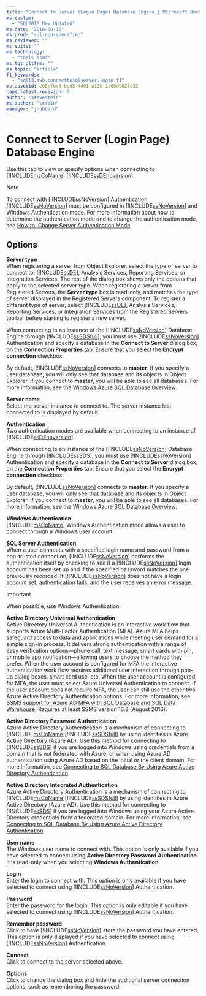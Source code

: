 ```yaml
---
title: "Connect to Server (Login Page) Database Engine | Microsoft Docs"
ms.custom: 
  - "SQL2016_New_Updated"
ms.date: "2016-08-16"
ms.prod: "sql-non-specified"
ms.reviewer: ""
ms.suite: ""
ms.technology: 
  - "tools-ssms"
ms.tgt_pltfrm: ""
ms.topic: "article"
f1_keywords: 
  - "sql13.swb.connecttosqlserver.login.f1"
ms.assetid: e08cfbc3-bed5-4401-a13b-1c66d902fe32
caps.latest.revision: 6
author: "stevestein"
ms.author: "sstein"
manager: "jhubbard"
---
```

# Connect to Server (Login Page) Database Engine
Use this tab to view or specify options when connecting to [!INCLUDE[msCoName](../../includes/msconame_md.md)] [!INCLUDE[ssDEnoversion](../../includes/ssdenoversion_md.md)].  
  
> [!NOTE]  
> To connect with [!INCLUDE[ssNoVersion](../../includes/ssnoversion_md.md)] Authentication, [!INCLUDE[ssNoVersion](../../includes/ssnoversion_md.md)] must be configured in [!INCLUDE[ssNoVersion](../../includes/ssnoversion_md.md)] and Windows Authentication mode. For more information about how to determine the authentication mode and to change the authentication mode, see [How to: Change Server Authentication Mode](http://msdn.microsoft.com/en-us/79babcf8-19fd-4495-b8eb-453dc575cac0).  
  
## Options  
**Server type**  
When registering a server from Object Explorer, select the type of server to connect to: [!INCLUDE[ssDE](../../includes/ssde_md.md)], Analysis Services, Reporting Services, or Integration Services. The rest of the dialog box shows only the options that apply to the selected server type. When registering a server from Registered Servers, the **Server type** box is read-only, and matches the type of server displayed in the Registered Servers component. To register a different type of server, select [!INCLUDE[ssDE](../../includes/ssde_md.md)], Analysis Services, Reporting Services, or Integration Services from the Registered Servers toolbar before starting to register a new server.  
  
When connecting to an instance of the [!INCLUDE[ssNoVersion](../../includes/ssnoversion_md.md)] Database Engine through [!INCLUDE[ssSDSfull](../../includes/sssdsfull_md.md)], you must use [!INCLUDE[ssNoVersion](../../includes/ssnoversion_md.md)] Authentication and specify a database in the **Connect to Server** dialog box, on the **Connection Properties** tab. Ensure that you select the **Encrypt connection** checkbox.  
  
By default, [!INCLUDE[ssNoVersion](../../includes/ssnoversion_md.md)] connects to **master**. If you specify a user database, you will only see that database and its objects in Object Explorer. If you connect to **master**, you will be able to see all databases. For more information, see the [Windows Azure SQL Database Overview](http://go.microsoft.com/fwlink/?LinkId=163948).  
  
**Server name**  
Select the server instance to connect to. The server instance last connected to is displayed by default.  
  
**Authentication**  
Two authentication modes are available when connecting to an instance of [!INCLUDE[ssDEnoversion](../../includes/ssdenoversion_md.md)].  
  
When connecting to an instance of the [!INCLUDE[ssNoVersion](../../includes/ssnoversion_md.md)] Database Engine through [!INCLUDE[ssSDS](../../includes/sssds_md.md)], you must use [!INCLUDE[ssNoVersion](../../includes/ssnoversion_md.md)] Authentication and specify a database in the **Connect to Server** dialog box, on the **Connection Properties** tab. Ensure that you select the **Encrypt connection** checkbox.  
  
By default, [!INCLUDE[ssNoVersion](../../includes/ssnoversion_md.md)] connects to **master**. If you specify a user database, you will only see that database and its objects in Object Explorer. If you connect to **master**, you will be able to see all databases. For more information, see the [Windows Azure SQL Database Overview](http://go.microsoft.com/fwlink/?LinkId=163948).  
  
**Windows Authentication**  
[!INCLUDE[msCoName](../../includes/msconame_md.md)] Windows Authentication mode allows a user to connect through a Windows user account.  
  
**SQL Server Authentication**  
When a user connects with a specified login name and password from a non-trusted connection, [!INCLUDE[ssNoVersion](../../includes/ssnoversion_md.md)] performs the authentication itself by checking to see if a [!INCLUDE[ssNoVersion](../../includes/ssnoversion_md.md)] login account has been set up and if the specified password matches the one previously recorded. If [!INCLUDE[ssNoVersion](../../includes/ssnoversion_md.md)] does not have a login account set, authentication fails, and the user receives an error message.  
  
> [!IMPORTANT]  
> When possible, use Windows Authentication.  
  
**Active Directory Universal Authentication**  
Active Directory Universal Authentication is an interactive work flow that supports Azure Multi-Factor Authentication (MFA). Azure MFA helps safeguard access to data and applications while meeting user demand for a simple sign-in process. It delivers strong authentication with a range of easy verification options—phone call, text message, smart cards with pin, or mobile app notification—allowing users to choose the method they prefer. When the user account is configured for MFA the interactive authentication work flow requires additional user interaction through pop-up dialog boxes, smart card use, etc. When the user account is configured for MFA, the user must select Azure Universal Authentication to connect. If the user account does not require MFA, the user can still use the other two Azure Active Directory Authentication options. For more information, see [SSMS support for Azure AD MFA with SQL Database and SQL Data Warehouse](https://azure.microsoft.com/documentation/articles/sql-database-ssms-mfa-authentication/). Requires at least SSMS version 16.3 (August 2016).
  
**Active Directory Password Authentication**  
Azure Active Directory Authentication is a mechanism of connecting to [!INCLUDE[msCoName](../../includes/msconame_md.md)][!INCLUDE[ssSDSfull](../../includes/sssdsfull_md.md)] by using identities in Azure Active Directory (Azure AD).  Use this method for connecting to [!INCLUDE[ssSDS](../../includes/sssds_md.md)] if you are logged into Windows using credentials from a domain that is not federated with Azure, or when using Azure AD authentication using Azure AD based on the initial or the client domain. For more information, see [Connecting to SQL Database By Using Azure Active Directory Authentication](https://azure.microsoft.com/documentation/articles/sql-database-aad-authentication/).  
  
**Active Directory Integrated Authentication**  
Azure Active Directory Authentication is a mechanism of connecting to [!INCLUDE[msCoName](../../includes/msconame_md.md)][!INCLUDE[ssSDSfull](../../includes/sssdsfull_md.md)] by using identities in Azure Active Directory (Azure AD). Use this method for connecting to [!INCLUDE[ssSDS](../../includes/sssds_md.md)] if you are logged into Windows using your Azure Active Directory credentials from a federated domain. For more information, see [Connecting to SQL Database By Using Azure Active Directory Authentication](https://azure.microsoft.com/documentation/articles/sql-database-aad-authentication/).  
  
**User name**  
The Windows user name to connect with. This option is only available if you have selected to connect using **Active Directory Password Authentication**. It is read-only when you selecting **Windows Authentication**.  
  
**Login**  
Enter the login to connect with. This option is only available if you have selected to connect using [!INCLUDE[ssNoVersion](../../includes/ssnoversion_md.md)] Authentication.  
  
**Password**  
Enter the password for the login. This option is only editable if you have selected to connect using [!INCLUDE[ssNoVersion](../../includes/ssnoversion_md.md)] Authentication.  
  
**Remember password**  
Click to have [!INCLUDE[ssNoVersion](../../includes/ssnoversion_md.md)] store the password you have entered. This option is only displayed if you have selected to connect using [!INCLUDE[ssNoVersion](../../includes/ssnoversion_md.md)] Authentication.  
  
**Connect**  
Click to connect to the server selected above.  
  
**Options**  
Click to change the dialog box and hide the additional server connection options, such as remembering the password.  
  
